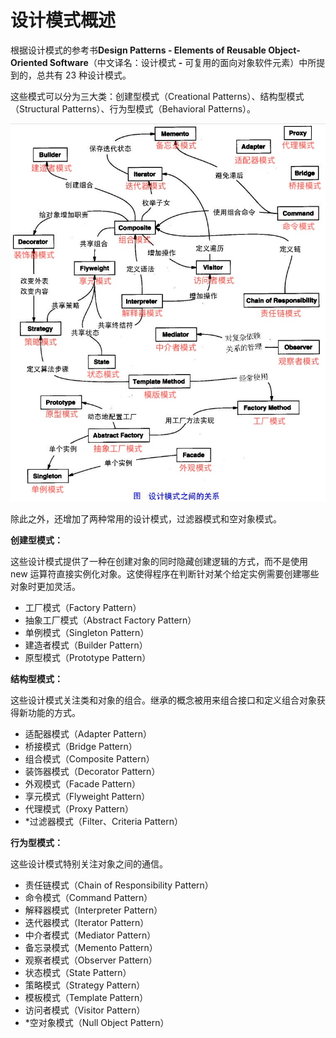 # 设计模式概述

根据设计模式的参考书**Design Patterns - Elements of Reusable Object-Oriented Software**（中文译名：设计模式 **-** 可复用的面向对象软件元素）中所提到的，总共有 23 种设计模式。

这些模式可以分为三大类：创建型模式（Creational Patterns）、结构型模式（Structural Patterns）、行为型模式（Behavioral Patterns）。

![](assets/设计模式概述/23种设计模式之间的关系.jpeg)

除此之外，还增加了两种常用的设计模式，过滤器模式和空对象模式。

**创建型模式：**

这些设计模式提供了一种在创建对象的同时隐藏创建逻辑的方式，而不是使用 new 运算符直接实例化对象。这使得程序在判断针对某个给定实例需要创建哪些对象时更加灵活。

-   工厂模式（Factory Pattern）
-   抽象工厂模式（Abstract Factory Pattern）
-   单例模式（Singleton Pattern）
-   建造者模式（Builder Pattern）
-   原型模式（Prototype Pattern）

**结构型模式：**

这些设计模式关注类和对象的组合。继承的概念被用来组合接口和定义组合对象获得新功能的方式。

-   适配器模式（Adapter Pattern）
-   桥接模式（Bridge Pattern）
-   组合模式（Composite Pattern）
-   装饰器模式（Decorator Pattern）
-   外观模式（Facade Pattern）
-   享元模式（Flyweight Pattern）
-   代理模式（Proxy Pattern）
-   \*过滤器模式（Filter、Criteria Pattern）

**行为型模式：**

这些设计模式特别关注对象之间的通信。

-   责任链模式（Chain of Responsibility Pattern）
-   命令模式（Command Pattern）
-   解释器模式（Interpreter Pattern）
-   迭代器模式（Iterator Pattern）
-   中介者模式（Mediator Pattern）
-   备忘录模式（Memento Pattern）
-   观察者模式（Observer Pattern）
-   状态模式（State Pattern）
-   策略模式（Strategy Pattern）
-   模板模式（Template Pattern）
-   访问者模式（Visitor Pattern）
-   \*空对象模式（Null Object Pattern）
